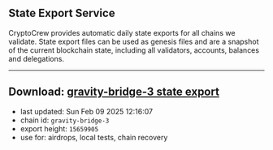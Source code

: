 ## State Export Service
CryptoCrew provides automatic daily state exports for all chains we validate. State export files can be used as genesis files and are a snapshot of the current blockchain state, including all validators, accounts, balances and delegations.

---
**Download: [gravity-bridge-3 state export](https://dl-eu2.ccvalidators.com/SERVICE/gravitybridge/gravity-bridge-3_export_15659905.json)**
---

- last updated: Sun Feb 09 2025 12:16:07
- chain id: `gravity-bridge-3`
- export height: `15659905`
- use for: airdrops, local tests, chain recovery
